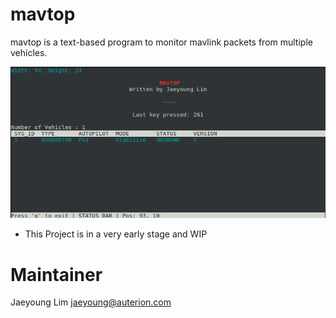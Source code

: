 # mavtop

mavtop is a text-based program to monitor mavlink packets from multiple vehicles.

![screenshot](resources/screenshot.png)

- This Project is in a very early stage and WIP

# Maintainer
Jaeyoung Lim jaeyoung@auterion.com